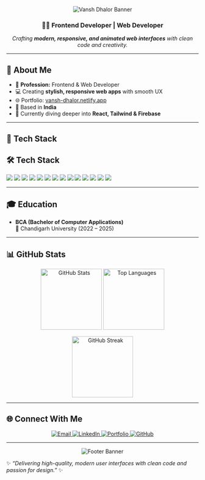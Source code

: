 <!-- 🌟 Vansh Dhalor - Professional GitHub Profile README 🌟 -->

<!-- ===== HEADER BANNER WITH GRADIENT ===== -->
<p align="center">
  <img src="https://capsule-render.vercel.app/api?type=waving&color=0:F5D76E,100:8E44AD&height=250&section=header&text=Vansh%20Dhalor&fontSize=50&fontColor=ffffff&animation=fadeIn&fontAlignY=40" alt="Vansh Dhalor Banner"/>
</p>

<h3 align="center">👨‍💻 Frontend Developer | Web Developer</h3>
<p align="center">
  <em>Crafting <b>modern, responsive, and animated web interfaces</b> with clean code and creativity.</em>
</p>

---

## 🚀 About Me
- 🎯 **Profession:** Frontend & Web Developer  
- 💻 Creating **stylish, responsive web apps** with smooth UX  
- 🌐 Portfolio: [vansh-dhalor.netlify.app](https://vansh-dhalor.netlify.app)  
- 📍 Based in **India**  
- 🌱 Currently diving deeper into **React, Tailwind & Firebase**

---

## 🎨 Tech Stack
## 🛠️ Tech Stack  
<p align="left">
  <img src="https://img.shields.io/badge/HTML5-E34F26?style=for-the-badge&logo=html5&logoColor=white" />
  <img src="https://img.shields.io/badge/CSS3-1572B6?style=for-the-badge&logo=css3&logoColor=white" />
  <img src="https://img.shields.io/badge/JavaScript-F7DF1E?style=for-the-badge&logo=javascript&logoColor=black" />
  <img src="https://img.shields.io/badge/React-20232A?style=for-the-badge&logo=react&logoColor=61DAFB" />
  <img src="https://img.shields.io/badge/TailwindCSS-38B2AC?style=for-the-badge&logo=tailwind-css&logoColor=white" />
  <img src="https://img.shields.io/badge/Firebase-FFCA28?style=for-the-badge&logo=firebase&logoColor=black" />
  <img src="https://img.shields.io/badge/EJS-8BC34A?style=for-the-badge&logo=javascript&logoColor=white" />
  <img src="https://img.shields.io/badge/SQL-4479A1?style=for-the-badge&logo=mysql&logoColor=white" />
  <img src="https://img.shields.io/badge/Google%20Sheets-34A853?style=for-the-badge&logo=google-sheets&logoColor=white" />
  <img src="https://img.shields.io/badge/Microsoft%20Excel-217346?style=for-the-badge&logo=microsoft-excel&logoColor=white" />
  <img src="https://img.shields.io/badge/Git-F05032?style=for-the-badge&logo=git&logoColor=white" />
  <img src="https://img.shields.io/badge/GitHub-181717?style=for-the-badge&logo=github&logoColor=white" />
  <img src="https://img.shields.io/badge/Netlify-00C7B7?style=for-the-badge&logo=netlify&logoColor=white" />
  <img src="https://img.shields.io/badge/Vercel-000000?style=for-the-badge&logo=vercel&logoColor=white" />
</p>


---

## 🎓 Education
- **BCA (Bachelor of Computer Applications)**  
  📍 Chandigarh University (2022 – 2025)

---

## 📊 GitHub Stats
<p align="center">
  <img src="https://github-readme-stats.vercel.app/api?username=vansh-frontend&show_icons=true&theme=radical&hide_border=true" alt="GitHub Stats" height="160em"/>
  <img src="https://github-readme-stats.vercel.app/api/top-langs/?username=vansh-frontend&layout=compact&theme=radical&hide_border=true" alt="Top Languages" height="160em"/>
</p>

<p align="center">
  <img src="https://github-readme-streak-stats.herokuapp.com/?user=vansh-frontend&theme=radical&hide_border=true" alt="GitHub Streak" height="160em"/>
</p>

---

## 🌐 Connect With Me
<p align="center">
  <a href="mailto:vanshdhalor04@gmail.com">
    <img src="https://img.shields.io/badge/Email-D14836?style=for-the-badge&logo=gmail&logoColor=white" alt="Email">
  </a>
  <a href="https://linkedin.com/in/vanshdhalor">
    <img src="https://img.shields.io/badge/LinkedIn-0077B5?style=for-the-badge&logo=linkedin&logoColor=white" alt="LinkedIn">
  </a>
  <a href="https://vansh-dhalor.netlify.app">
    <img src="https://img.shields.io/badge/Portfolio-0ABFBC?style=for-the-badge&logo=vercel&logoColor=white" alt="Portfolio">
  </a>
  <a href="https://github.com/vansh-frontend">
    <img src="https://img.shields.io/badge/GitHub-181717?style=for-the-badge&logo=github&logoColor=white" alt="GitHub">
  </a>
</p>

---

<p align="center">
  <img src="https://capsule-render.vercel.app/api?type=waving&color=0:8E44AD,100:F5D76E&height=120&section=footer" alt="Footer Banner"/>
</p>

✨ _“Delivering high-quality, modern user interfaces with clean code and passion for design.”_ ✨
